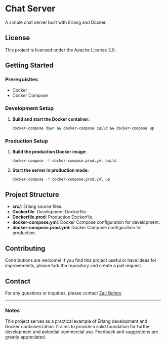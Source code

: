 # Chat Server

A simple chat server built with Erlang and Docker.

## License

This project is licensed under the Apache License 2.0.

## Getting Started

### Prerequisites

- Docker
- Docker Compose

### Development Setup

1. **Build and start the Docker container:**

   ```sh
   docker-compose down && docker-compose build && docker-compose up
   ```

### Production Setup

1. **Build the production Docker image:**

   ```sh
   docker-compose -f docker-compose.prod.yml build
   ```

2. **Start the server in production mode:**

   ```sh
   docker-compose -f docker-compose.prod.yml up
   ```

## Project Structure

- **src/**: Erlang source files.
- **Dockerfile**: Development Dockerfile.
- **Dockerfile.prod**: Production Dockerfile.
- **docker-compose.yml**: Docker Compose configuration for development.
- **docker-compose.prod.yml**: Docker Compose configuration for production.

## Contributing

Contributions are welcome! If you find this project useful or have ideas for
improvements, please fork the repository and create a pull request.

## Contact

For any questions or inquiries, please contact [Zac Bolton](mailto:zacbolton2129@gmail.com).

---

### Notes

This project serves as a practical example of Erlang development and Docker
containerization. It aims to provide a solid foundation for further development
and potential commercial use. Feedback and suggestions are greatly appreciated.
